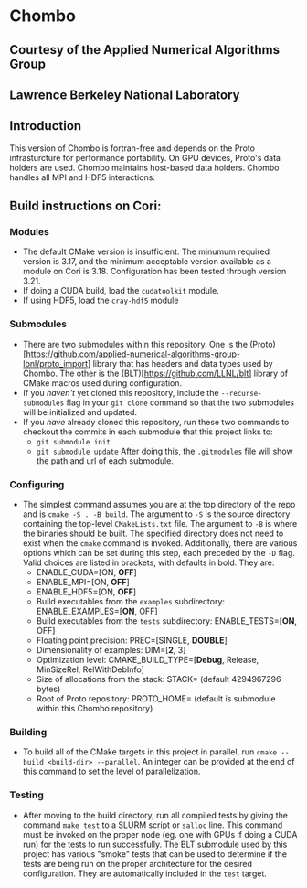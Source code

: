 # Chombo
## Courtesy of the Applied Numerical Algorithms Group
## Lawrence Berkeley National Laboratory

## Introduction
This version of Chombo is fortran-free and depends on the Proto infrasturcture  for performance portability.
On GPU devices, Proto's data holders are used.  Chombo maintains host-based data holders.   Chombo 
handles all MPI and HDF5 interactions.

## Build instructions on Cori:
### Modules
* The default CMake version is insufficient. The minumum required version is 3.17, and the minimum acceptable version available as a module on Cori is 3.18. Configuration has been tested through version 3.21.
* If doing a CUDA build, load the `cudatoolkit` module.
* If using HDF5, load the `cray-hdf5` module

### Submodules
* There are two submodules within this repository. One is the (Proto)[https://github.com/applied-numerical-algorithms-group-lbnl/proto_import] library that has headers and data types used by Chombo. The other is the (BLT)[https://github.com/LLNL/blt] library of CMake macros used during configuration.
* If you *haven't* yet cloned this repository, include the `--recurse-submodules` flag in your `git clone` command so that the two submodules will be initialized and updated.
* If you *have* already cloned this repository, run these two commands to checkout the commits in each submodule that this project links to:
   - `git submodule init`
   - `git submodule update`
   After doing this, the `.gitmodules` file will show the path and url of each submodule.

### Configuring
* The simplest command assumes you are at the top directory of the repo and is `cmake -S . -B build`. The argument to `-S` is the source directory containing the top-level `CMakeLists.txt` file. The argument to `-B` is where the binaries should be built. The specified directory does not need to exist when the `cmake` command is invoked. Additionally, there are various options which can be set during this step, each preceded by the `-D` flag. Valid choices are listed in brackets, with defaults in bold. They are:
   - ENABLE_CUDA=\[ON, **OFF**\]
   - ENABLE_MPI=\[ON, **OFF**\]
   - ENABLE_HDF5=\[ON, **OFF**\]
   - Build executables from the `examples` subdirectory: ENABLE_EXAMPLES=\[**ON**, OFF\]
   - Build executables from the `tests` subdirectory: ENABLE_TESTS=\[**ON**, OFF\]
   - Floating point precision: PREC=\[SINGLE, **DOUBLE**\]
   - Dimensionality of examples: DIM=\[**2**, 3\]
   - Optimization level: CMAKE_BUILD_TYPE=\[**Debug**, Release, MinSizeRel, RelWithDebInfo\]
   - Size of allocations from the stack: STACK=<int> (default 4294967296 bytes)
   - Root of Proto repository: PROTO_HOME=<path> (default is submodule within this Chombo repository)
   
### Building
* To build all of the CMake targets in this project in parallel, run `cmake --build <build-dir> --parallel`. An integer can be provided at the end of this command to set the level of parallelization.
   
### Testing
* After moving to the build directory, run all compiled tests by giving the command `make test` to a SLURM script or `salloc` line. This command must be invoked on the proper node (eg. one with GPUs if doing a CUDA run) for the tests to run successfully. The BLT submodule used by this project has various "smoke" tests that can be used to determine if the tests are being run on the proper architecture for the desired configuration. They are automatically included in the `test` target.
